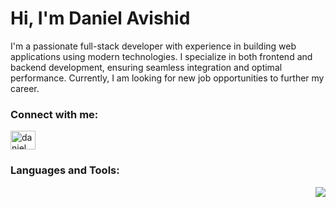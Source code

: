 <h1>Hi, I'm Daniel Avishid</h1>

<p>I'm a passionate full-stack developer with experience in building web applications using modern technologies. I specialize in both frontend and backend development, ensuring seamless integration and optimal performance. Currently, I am looking for new job opportunities to further my career.</p>

<h3>Connect with me:</h3>
<p>
<a href="https://linkedin.com/in/daniel-avishid" target="_blank"><img align="center" src="https://raw.githubusercontent.com/rahuldkjain/github-profile-readme-generator/master/src/images/icons/Social/linked-in-alt.svg" alt="daniel avishid" height="30" width="40" /></a>
</p>

<h3>Languages and Tools:</h3>
<div align="left">
<img align="right" src="https://skillicons.dev/icons?i=js,php,cs,dotnet,html,css,sass,tailwind,bootstrap,jquery,vite,redux,react,nextjs,angular,mongodb,mysql,postgres,nodejs,express,nestjs,webpack,firebase,aws,heroku,postman,nginx,bun,npm,yarn e=5"/>
</div>
